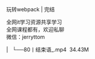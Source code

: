 玩转webpack | 完结

全网it学习资源共享学习<br>全网课程都有，欢迎私聊<br>微信：jerryttom<br>

| &nbsp;&nbsp;└──80丨结束语_.mp4 &nbsp;34.43M